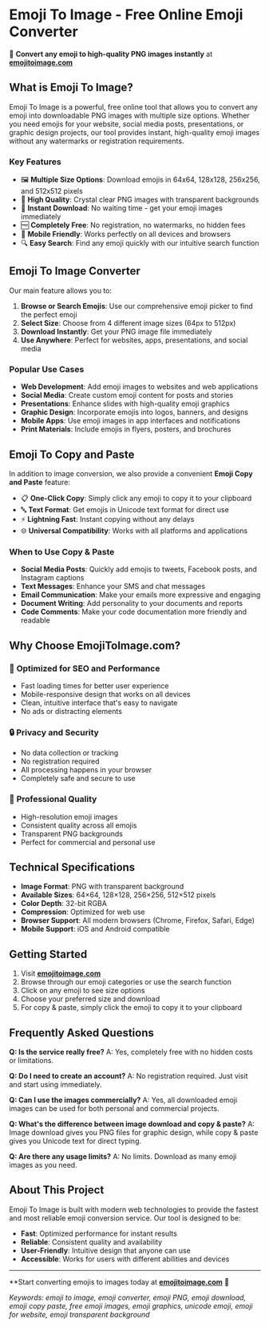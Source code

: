 # Emoji To Image - Free Online Emoji Converter

🎨 **Convert any emoji to high-quality PNG images instantly** at <a href="https://emojitoimage.com/" rel="dofollow"><strong>emojitoimage.com</strong></a>

## What is Emoji To Image?

Emoji To Image is a powerful, free online tool that allows you to convert any emoji into downloadable PNG images with multiple size options. Whether you need emojis for your website, social media posts, presentations, or graphic design projects, our tool provides instant, high-quality emoji images without any watermarks or registration requirements.

### Key Features

- 🖼️ **Multiple Size Options**: Download emojis in 64x64, 128x128, 256x256, and 512x512 pixels
- 🎯 **High Quality**: Crystal clear PNG images with transparent backgrounds
- 🚀 **Instant Download**: No waiting time - get your emoji images immediately
- 🆓 **Completely Free**: No registration, no watermarks, no hidden fees
- 📱 **Mobile Friendly**: Works perfectly on all devices and browsers
- 🔍 **Easy Search**: Find any emoji quickly with our intuitive search function

## Emoji To Image Converter

Our main feature allows you to:

1. **Browse or Search Emojis**: Use our comprehensive emoji picker to find the perfect emoji
2. **Select Size**: Choose from 4 different image sizes (64px to 512px)
3. **Download Instantly**: Get your PNG image file immediately
4. **Use Anywhere**: Perfect for websites, apps, presentations, and social media

### Popular Use Cases

- **Web Development**: Add emoji images to websites and web applications
- **Social Media**: Create custom emoji content for posts and stories
- **Presentations**: Enhance slides with high-quality emoji graphics
- **Graphic Design**: Incorporate emojis into logos, banners, and designs
- **Mobile Apps**: Use emoji images in app interfaces and notifications
- **Print Materials**: Include emojis in flyers, posters, and brochures

## Emoji To Copy and Paste

In addition to image conversion, we also provide a convenient **Emoji Copy and Paste** feature:

- 📋 **One-Click Copy**: Simply click any emoji to copy it to your clipboard
- 🔤 **Text Format**: Get emojis in Unicode text format for direct use
- ⚡ **Lightning Fast**: Instant copying without any delays
- 🌐 **Universal Compatibility**: Works with all platforms and applications

### When to Use Copy & Paste

- **Social Media Posts**: Quickly add emojis to tweets, Facebook posts, and Instagram captions
- **Text Messages**: Enhance your SMS and chat messages
- **Email Communication**: Make your emails more expressive and engaging
- **Document Writing**: Add personality to your documents and reports
- **Code Comments**: Make your code documentation more friendly and readable

## Why Choose EmojiToImage.com?

### 🎯 **Optimized for SEO and Performance**
- Fast loading times for better user experience
- Mobile-responsive design that works on all devices
- Clean, intuitive interface that's easy to navigate
- No ads or distracting elements

### 🔒 **Privacy and Security**
- No data collection or tracking
- No registration required
- All processing happens in your browser
- Completely safe and secure to use

### 🌟 **Professional Quality**
- High-resolution emoji images
- Consistent quality across all emojis
- Transparent PNG backgrounds
- Perfect for commercial and personal use

## Technical Specifications

- **Image Format**: PNG with transparent background
- **Available Sizes**: 64×64, 128×128, 256×256, 512×512 pixels
- **Color Depth**: 32-bit RGBA
- **Compression**: Optimized for web use
- **Browser Support**: All modern browsers (Chrome, Firefox, Safari, Edge)
- **Mobile Support**: iOS and Android compatible

## Getting Started

1. Visit <a href="https://emojitoimage.com/" rel="dofollow"><strong>emojitoimage.com</strong></a>
2. Browse through our emoji categories or use the search function
3. Click on any emoji to see size options
4. Choose your preferred size and download
5. For copy & paste, simply click the emoji to copy it to your clipboard

## Frequently Asked Questions

**Q: Is the service really free?**
A: Yes, completely free with no hidden costs or limitations.

**Q: Do I need to create an account?**
A: No registration required. Just visit and start using immediately.

**Q: Can I use the images commercially?**
A: Yes, all downloaded emoji images can be used for both personal and commercial projects.

**Q: What's the difference between image download and copy & paste?**
A: Image download gives you PNG files for graphic design, while copy & paste gives you Unicode text for direct typing.

**Q: Are there any usage limits?**
A: No limits. Download as many emoji images as you need.

## About This Project

Emoji To Image is built with modern web technologies to provide the fastest and most reliable emoji conversion service. Our tool is designed to be:

- **Fast**: Optimized performance for instant results
- **Reliable**: Consistent quality and availability
- **User-Friendly**: Intuitive design that anyone can use
- **Accessible**: Works for users with different abilities and devices

---

**Start converting emojis to images today at <a href="https://emojitoimage.com/" rel="dofollow"><strong>emojitoimage.com</strong></a> 🚀

*Keywords: emoji to image, emoji converter, emoji PNG, emoji download, emoji copy paste, free emoji images, emoji graphics, unicode emoji, emoji for website, emoji transparent background*
